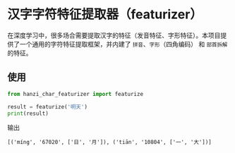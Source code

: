 # 汉字字符特征提取器（featurizer）

在深度学习中，很多场合需要提取汉字的特征（发音特征、字形特征）。本项目提供了一个通用的字符特征提取框架，并内建了 `拼音`、`字形`（四角编码） 和 `部首拆解` 的特征。

## 使用
```python
from hanzi_char_featurizer import featurize

result = featurize('明天')
print(result)
```

输出
```text
[('míng', '67020', ['日', '月']), ('tiān', '10804', ['一', '大'])]
```
